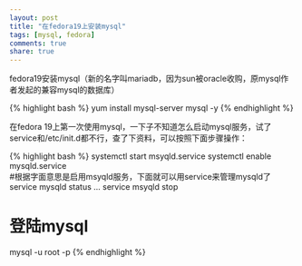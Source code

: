 ```yaml
---
layout: post
title: "在fedora19上安装mysql"
tags: [mysql, fedora]
comments: true
share: true
---
```


fedora19安装mysql（新的名字叫mariadb，因为sun被oracle收购，原mysql作者发起的兼容mysql的数据库）

{% highlight bash %}
yum install mysql-server mysql -y
{% endhighlight %}

在fedora 19上第一次使用mysql，一下子不知道怎么启动mysql服务，试了service和/etc/init.d都不行，查了下资料，可以按照下面步骤操作：

{% highlight bash %}
systemctl start msyqld.service
systemctl enable mysqld.service  
#根据字面意思是启用msyqld服务，下面就可以用service来管理mysqld了
service mysqld status
...
service msyqld stop

# 登陆mysql
mysql -u root -p
{% endhighlight %}
